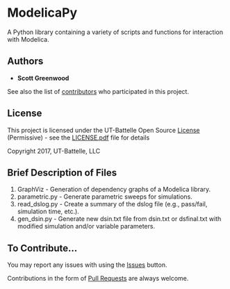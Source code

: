 # ModelicaPy
A Python library containing a variety of scripts and functions for interaction with Modelica.

## Authors

* **Scott Greenwood**

See also the list of [contributors](https://github.com/ORNL-Modelica/ModelicaPy/contributors) who participated in this project.

## License

This project is licensed under the UT-Battelle Open Source [License](LICENSE.pdf) (Permissive) - see the [LICENSE.pdf](LICENSE.pdf) file for details

Copyright 2017, UT-Battelle, LLC

## Brief Description of Files

1. GraphViz - Generation of dependency graphs of a Modelica library.
2. parametric.py - Generate parametric sweeps for simulations.
3. read_dslog.py - Create a summary of the dslog file (e.g., pass/fail, simulation time, etc.).
4. gen_dsin.py - Generate new dsin.txt file from dsin.txt or dsfinal.txt with modified simulation and/or variable parameters.

## To Contribute...
You may report any issues with using the [Issues](https://github.com/ORNL-Modelica/ModelicaPy/issues) button.

Contributions in the form of [Pull Requests](https://github.com/ORNL-Modelica/ModelicaPy/pulls) are always welcome.
